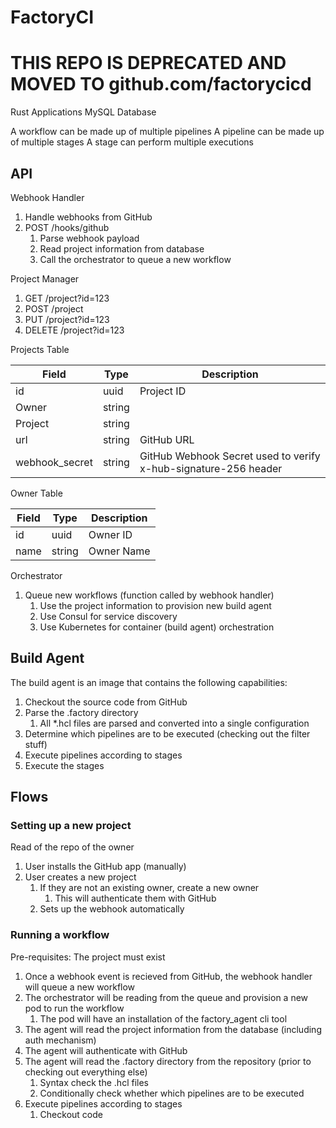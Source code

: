 # FactoryCI

# THIS REPO IS DEPRECATED AND MOVED TO github.com/factorycicd

Rust Applications
MySQL Database

A workflow can be made up of multiple pipelines
A pipeline can be made up of multiple stages
A stage can perform multiple executions

## API

Webhook Handler

1. Handle webhooks from GitHub
2. POST /hooks/github
   1. Parse webhook payload
   2. Read project information from database
   3. Call the orchestrator to queue a new workflow

Project Manager

1. GET /project?id=123
2. POST /project
3. PUT /project?id=123
4. DELETE /project?id=123

Projects Table

| Field | Type | Description |
| ----- | ---- | ----------- |
| id | uuid | Project ID |
| Owner | string |
| Project | string |
| url | string | GitHub URL |
| webhook_secret | string | GitHub Webhook Secret used to verify x-hub-signature-256 header |

Owner Table

| Field | Type | Description |
| ----- | ---- | ----------- |
| id | uuid | Owner ID |
| name | string | Owner Name |

Orchestrator

1. Queue new workflows (function called by webhook handler)
   1. Use the project information to provision new build agent
   2. Use Consul for service discovery
   3. Use Kubernetes for container (build agent) orchestration

## Build Agent

The build agent is an image that contains the following capabilities:

1. Checkout the source code from GitHub
2. Parse the .factory directory
   1. All *.hcl files are parsed and converted into a single configuration
3. Determine which pipelines are to be executed (checking out the filter stuff)
4. Execute pipelines according to stages
5. Execute the stages

## Flows

### Setting up a new project

Read of the repo of the owner

1. User installs the GitHub app (manually)
1. User creates a new project
   1. If they are not an existing owner, create a new owner
      1. This will authenticate them with GitHub
   2. Sets up the webhook automatically

### Running a workflow

Pre-requisites: The project must exist

1. Once a webhook event is recieved from GitHub, the webhook handler will queue a new workflow
2. The orchestrator will be reading from the queue and provision a new pod to run the workflow
   1. The pod will have an installation of the factory_agent cli tool
3. The agent will read the project information from the database (including auth mechanism)
4. The agent will authenticate with GitHub
5. The agent will read the .factory directory from the repository (prior to checking out everything else)
   1. Syntax check the .hcl files
   2. Conditionally check whether which pipelines are to be executed
6. Execute pipelines according to stages
   1. Checkout code
